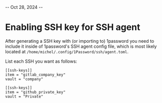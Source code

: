  -- Oct 28, 2024 --
# Enabling SSH key for SSH agent
After generating a SSH key with (or importing to) 1password you need to include it inside of 1password's SSH agent config file, which is most likely located at `/home/michel/.config/1Password/ssh/agent.toml`.

List each SSH you want as follows:

```
[[ssh-keys]]
item = "gitlab_company_key"
vault = "company"

[[ssh-keys]]
item = "github_private_key"
vault = "Private"
```